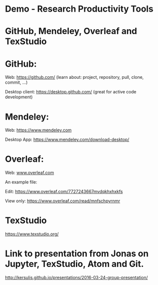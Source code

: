 
# Demo - Research Productivity Tools 

# GitHub, Mendeley, Overleaf and TexStudio

# GitHub: 

Web: https://github.com/ (learn about: project, repository, pull, clone, commit, ...)

Desktop client: https://desktop.github.com/ (great for active code development)

# Mendeley:

Web: https://www.mendeley.com 

Desktop App: https://www.mendeley.com/download-desktop/

# Overleaf: 

Web: www.overleaf.com

An example file: 

Edit: https://www.overleaf.com/7727243667mvdqkhxhxkfs

View only: https://www.overleaf.com/read/mnfschpyrnmr

# TexStudio
https://www.texstudio.org/

# Link to presentation from Jonas on Jupyter, TexStudio, Atom and Git. 
http://kersulis.github.io/presentations/2016-03-24-group-presentation/
